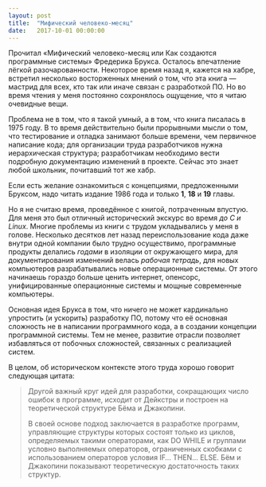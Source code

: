 ```yaml
---
layout: post
title:  "Мифический человеко-месяц"
date:   2017-10-01 00:00:00
---
```


Прочитал  «Мифический человеко-месяц или Как создаются программные системы» Фредерика Брукса. Осталось впечатление лёгкой разочарованности. Некоторое время назад я, кажется на хабре, встретил несколько восторженных мнений о том, что эта книга ― мастрид для всех, кто так или иначе связан с разработкой ПО. Но во время чтения у меня постоянно сохронялось ощущение, что я читаю очевидные вещи.

Проблема не в том, что я такой умный, а в том, что книга писалась в 1975 году. В то время действительно были прорывными мысли о том, что тестирование и отладка занимают больше времени, чем первичное написание кода; для организации труда разработчиков нужна иерархическая структура; разработчикам необходимо вести подробную документацию изменений в проекте. Сейчас это знает любой школьник, почитавший тот же хабр. 

Если есть желание ознакомиться с концепциями, предложенными Бруксом, надо читать издание 1986 года и только **1**, **18** и **19** главы. 

Но я не считаю время, проведённое с книгой, потраченным впустую. Для меня это был отличный исторический экскурс во время _до C и Linux_. Многие проблемы из книги с трудом укладывались у меня в голове. Несколько десятков лет назад переиспользование кода даже внутри одной компании было трудно осуществимо, программные продукты делались _годами_ в изоляции от окружающего мира, для документирования изменений велась _рабочая тетрадь_, для новых компьютеров разрабатывались новые операционные системы. От этого начинаешь гораздо больше ценить интернет, опенсорс, унифицированные операционные системы и мощные современные компьютеры.

Основная идея Брукса в том, что ничего не может кардинально упростить (и ускорить) разработку ПО, потому что её основная сложность не в написании программного кода, а в создании концепции программной системы. Тем не менее, развитие отрасли позволяет избавляться от побочных сложностей, связанных с реализацией систем.

В целом, об историческом контексте этого труда хорошо говорит следующая цитата:

> Другой важный круг идей для разработки, сокращающих число ошибок в программе, исходит от Дейкстры и построен на теоретической структуре Бёма и Джакопини.
>
> В своей основе подход заключается в разработке программ, управляющие структуры которых состоят только из циклов, определяемых такими операторами, как DO WHILE и группами условно выполняемых операторов, ограниченных скобками с использованием операторов условия IF… THEN… ELSE. Бём и Джакопини показывают теоретическую достаточность таких структур.